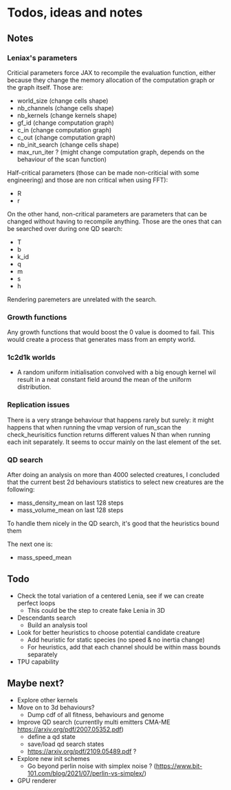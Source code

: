 # Todos, ideas and notes 

## Notes

### Leniax's parameters
Criticial parameters force JAX to recompile the evaluation function, either because they change the memory allocation of the computation graph or the graph itself. Those are:
- world_size        (change cells shape)
- nb_channels       (change cells shape)
- nb_kernels        (change kernels shape)
- gf_id             (change computation graph)
- c_in              (change computation graph)
- c_out             (change computation graph)
- nb_init_search    (change cells shape)
- max_run_iter ?    (might change computation graph, depends on the behaviour of the scan function)

Half-critical parameters (those can be made non-criticial with some engineering) and those are non critical when using FFT):
- R
- r

On the other hand, non-critical parameters are parameters that can be changed without having to recompile anything. Those are the ones that can be searched over during one QD search:
- T
- b
- k_id
- q
- m
- s
- h

Rendering paremeters are unrelated with the search.

### Growth functions
Any growth functions that would boost the 0 value is doomed to fail. This would create a process that generates mass from an empty world.

### 1c2d1k worlds
- A random uniform initialisation convolved with a big enough kernel wil result in a neat constant field around the mean of the uniform distribution.

### Replication issues
There is a very strange behaviour that happens rarely but surely: it might happens that when running the vmap version of run_scan the check_heurisitics function returns different values N than when running each init separately.
It seems to occur mainly on the last element of the set.

### QD search
After doing an analysis on more than 4000 selected creatures, I concluded that the current best 2d behaviours statistics to select new creatures are the following:
- mass_density_mean on last 128 steps
- mass_volume_mean on last 128 steps

To handle them nicely in the QD search, it's good that the heuristics bound them

The next one is:
- mass_speed_mean

## Todo
- Check the total variation of a centered Lenia, see if we can create perfect loops
    - This could be the step to create fake Lenia in 3D
- Descendants search
    - Build an analysis tool
- Look for better heuristics to choose potential candidate creature
    - Add heuristic for static species (no speed & no inertia change)
    - For heuristics, add that each channel should be within mass bounds separately
- TPU capability

## Maybe next?
- Explore other kernels
- Move on to 3d behaviours? 
    - Dump cdf of all fitness, behaviours and genome
- Improve QD search (currentlly multi emitters CMA-ME https://arxiv.org/pdf/2007.05352.pdf)
    - define a qd state
    - save/load qd search states
    - https://arxiv.org/pdf/2109.05489.pdf ?
- Explore new init schemes
    -  Go beyond perlin noise with simplex noise ? (https://www.bit-101.com/blog/2021/07/perlin-vs-simplex/)
- GPU renderer
